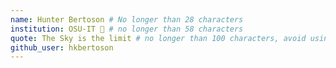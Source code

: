 ```yaml
---
name: Hunter Bertoson # No longer than 28 characters
institution: OSU-IT 🚩 # no longer than 58 characters
quote: The Sky is the limit # no longer than 100 characters, avoid using quotes(") to guarantee the format remains the same.
github_user: hkbertoson
---
```


